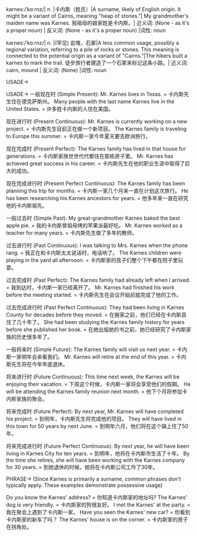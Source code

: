 karnes:/ˈkɑːrnz/| n. |卡内斯（姓氏）|A surname, likely of English origin.  It might be a variant of Cairns, meaning "heap of stones."| My grandmother's maiden name was Karnes. 我祖母的娘家姓是卡内斯。| 近义词: (None - as it's a proper noun) | 反义词: (None - as it's a proper noun) |词性: noun

karnes:/ˈkɑːrnz/| n. |(罕见) 岩堆，石冢|A less common usage, possibly a regional variation, referring to a pile of rocks or stones.  This meaning is connected to the potential origin as a variant of "Cairns."|The hikers built a karnes to mark the trail.  徒步旅行者建造了一个石冢来标记这条小路。| 近义词: cairn, mound | 反义词: (None) |词性: noun


USAGE->

USAGE->
一般现在时 (Simple Present):
Mr. Karnes lives in Texas. = 卡内斯先生住在德克萨斯州。
Many people with the last name Karnes live in the United States. = 许多姓卡内斯的人住在美国。

现在进行时 (Present Continuous):
Mr. Karnes is currently working on a new project. = 卡内斯先生目前正在做一个新项目。
The Karnes family is traveling to Europe this summer. = 卡内斯一家今年夏天要去欧洲旅行。

现在完成时 (Present Perfect):
The Karnes family has lived in that house for generations. = 卡内斯家族世世代代都住在那栋房子里。
Mr. Karnes has achieved great success in his career. = 卡内斯先生在他的职业生涯中取得了巨大的成功。

现在完成进行时 (Present Perfect Continuous):
The Karnes family has been planning this trip for months. = 卡内斯一家几个月来一直在计划这次旅行。
He has been researching his Karnes ancestors for years. = 他多年来一直在研究他的卡内斯祖先。

一般过去时 (Simple Past):
My great-grandmother Karnes baked the best apple pie. = 我的卡内斯曾祖母烤的苹果派最好吃。
Mr. Karnes worked as a teacher for many years. = 卡内斯先生做了多年的教师。

过去进行时 (Past Continuous):
I was talking to Mrs. Karnes when the phone rang. = 我正在和卡内斯太太说话时，电话响了。
The Karnes children were playing in the yard all afternoon. = 卡内斯家的孩子们整个下午都在院子里玩耍。

过去完成时 (Past Perfect):
The Karnes family had already left when I arrived. = 我到达时，卡内斯一家已经离开了。
Mr. Karnes had finished his work before the meeting started. = 卡内斯先生在会议开始前就完成了他的工作。

过去完成进行时 (Past Perfect Continuous):
They had been living in Karnes County for decades before they moved. = 在搬家之前，他们已经在卡内斯县住了几十年了。
She had been studying the Karnes family history for years before she published her book. = 在她出版她的书之前，她已经研究了卡内斯家族的历史很多年了。


一般将来时 (Simple Future):
The Karnes family will visit us next year. = 卡内斯一家明年会来看我们。
Mr. Karnes will retire at the end of this year. = 卡内斯先生将在今年年底退休。

将来进行时 (Future Continuous):
This time next week, the Karnes will be enjoying their vacation. = 下周这个时候，卡内斯一家将会享受他们的假期。
He will be attending the Karnes family reunion next month. = 他下个月将参加卡内斯家族的聚会。

将来完成时 (Future Perfect):
By next year, Mr. Karnes will have completed his project. = 到明年，卡内斯先生将完成他的项目。
They will have lived in this town for 50 years by next June. = 到明年六月，他们将在这个镇上住了50年。

将来完成进行时 (Future Perfect Continuous):
By next year, he will have been living in Karnes City for ten years. = 到明年，他将在卡内斯市生活了十年。
By the time she retires, she will have been working with the Karnes company for 30 years. = 到她退休的时候，她将在卡内斯公司工作了30年。


PHRASE->
(Since Karnes is primarily a surname, common phrases don't typically apply.  These examples demonstrate possessive usage)

Do you know the Karnes' address? = 你知道卡内斯家的地址吗?
The Karnes' dog is very friendly. = 卡内斯家的狗很友好。
I met the Karnes' at the party. = 我在聚会上遇到了卡内斯一家。
Have you seen the Karnes' new car? = 你看到卡内斯家的新车了吗？
The Karnes' house is on the corner. = 卡内斯家的房子在拐角处。
